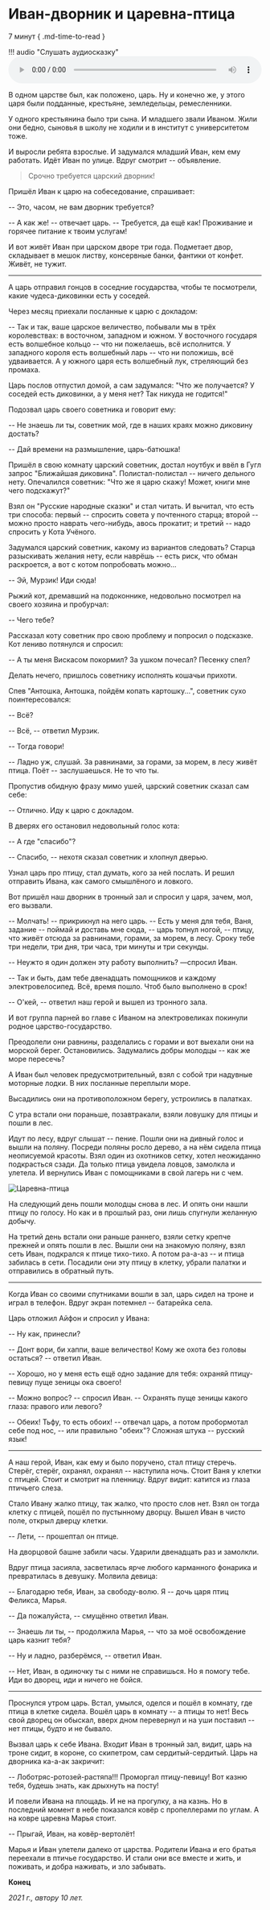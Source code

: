 # Иван-дворник и царевна-птица

7 минут
{ .md-time-to-read }

!!! audio "Слушать аудиосказку"
    <audio controls preload="metadata" style="width: 100%">
        <source src="/audio/tales/Ivan-dvornik.ogg" type="audio/ogg">
        <source src="/audio/tales/Ivan-dvornik.mp3" type="audio/mpeg">
        Ваш браузер не поддерживает воспроизведение звука на странице.
        Вы можете <a href="/audio/tales/Ivan-dvornik.mp3">скачать аудиосказку</a>.
    </audio>

В одном царстве был, как положено, царь. Ну и конечно же, у этого царя были подданные, крестьяне, земледельцы, ремесленники.

У одного крестьянина было три сына. И младшего звали Иваном. Жили они бедно, сыновья в школу не ходили и в институт с университетом тоже.

И выросли ребята взрослые. И задумался младший Иван, кем ему работать. Идёт Иван по улице. Вдруг смотрит -- объявление.

> Срочно требуется царский дворник!

Пришёл Иван к царю на собеседование, спрашивает:

-- Это, часом, не вам дворник требуется?

-- А как же! -- отвечает царь. -- Требуется, да ещё как! Проживание и горячее питание к твоим услугам!

И вот живёт Иван при царском дворе три года. Подметает двор, складывает в мешок листву, консервные банки, фантики от конфет. Живёт, не тужит.

***

А царь отправил гонцов в соседние государства, чтобы те посмотрели, какие чудеса-диковинки есть у соседей.

Через месяц приехали посланные к царю с докладом:

-- Так и так, ваше царское величество, побывали мы в трёх королевствах: в восточном, западном и южном. У восточного государя есть волшебное кольцо -- что ни пожелаешь, всё исполнится. У западного короля есть волшебный ларь -- что ни положишь, всё удваивается. А у южного царя есть волшебный лук, стреляющий без промаха.

Царь послов отпустил домой, а сам задумался: "Что же получается? У соседей есть диковинки, а у меня нет? Так никуда не годится!"

Подозвал царь своего советника и говорит ему:

-- Не знаешь ли ты, советник мой, где в наших краях можно диковину достать?

-- Дай времени на размышление, царь-батюшка!

Пришёл в свою комнату царский советник, достал ноутбук и ввёл в Гугл запрос "Ближайшая диковина". Полистал-полистал -- ничего дельного нету. Опечалился советник: "Что же я царю скажу! Может, книги мне чего подскажут?"

Взял он "Русские народные сказки" и стал читать. И вычитал, что есть три способа: первый -- спросить совета у почтенного старца; второй -- можно просто наврать чего-нибудь, авось прокатит; и третий -- надо спросить у Кота Учёного.

Задумался царский советник, какому из вариантов следовать? Старца разыскивать желания нету, если наврёшь -- есть риск, что обман раскроется, а вот с котом попробовать можно...

-- Эй, Мурзик! Иди сюда!

Рыжий кот, дремавший на подоконнике, недовольно посмотрел на своего хозяина и пробурчал:

-- Чего тебе?

Рассказал коту советник про свою проблему и попросил о подсказке. Кот лениво потянулся и спросил:

-- А ты меня Вискасом покормил? За ушком почесал? Песенку спел?

Делать нечего, пришлось советнику исполнять кошачьи прихоти.

Спев "Антошка, Антошка, пойдём копать картошку...", советник сухо поинтересовался:

-- Всё?

-- Всё, -- ответил Мурзик.

-- Тогда говори!

-- Ладно уж, слушай. За равнинами, за горами, за морем, в лесу живёт птица. Поёт -- заслушаешься. Не то что ты.

Пропустив обидную фразу мимо ушей, царский советник сказал сам себе:

-- Отлично. Иду к царю с докладом.

В дверях его остановил недовольный голос кота:

-- А где "спасибо"?

-- Спасибо, -- нехотя сказал советник и хлопнул дверью.

Узнал царь про птицу, стал думать, кого за ней послать. И решил отправить Ивана, как самого смышлёного и ловкого.

Вот пришёл наш дворник в тронный зал и спросил у царя, зачем, мол, его вызвали.

-- Молчать! -- прикрикнул на него царь. -- Есть у меня для тебя, Ваня, задание -- поймай и доставь мне сюда, -- царь топнул ногой, -- птицу, что живёт отсюда за равнинами, горами, за морем, в лесу. Сроку тебе три недели, три дня, три часа, три минуты и три секунды.

-- Неужто я один должен эту работу выполнить? —спросил Иван.

-- Так и быть, дам тебе двенадцать помощников и каждому электровелосипед. Всё, время пошло. Чтоб было выполнено в срок!

-- О'кей, -- ответил наш герой и вышел из тронного зала.

И вот группа парней во главе с Иваном на электровеликах покинули родное царство-государство.

Преодолели они равнины, разделались с горами и вот выехали они на морской берег. Остановились. Задумались добры молодцы -- как же море пересечь?

А Иван был человек предусмотрительный, взял с собой три надувные моторные лодки. В них посланные переплыли море.

Высадились они на противоположном берегу, устроились в палатках.

С утра встали они пораньше, позавтракали, взяли ловушку для птицы и пошли в лес.

Идут по лесу, вдруг слышат -- пение. Пошли они на дивный голос и вышли на поляну. Посреди поляны росло дерево, а на нём сидела птица неописуемой красоты. Взял один из охотников сетку, хотел неожиданно подкрасться сзади. Да только птица увидела ловцов, замолкла и улетела. И вернулись Иван с помощниками в свой лагерь ни с чем.

![Царевна-птица](../images/bird-princess.jpg)

На следующий день пошли молодцы снова в лес. И опять они нашли птицу по голосу. Но как и в прошлый раз, они лишь спугнули желанную добычу.

На третий день встали они раньше раннего, взяли сетку крепче прежней и опять пошли в лес. Вышли они на знакомую поляну, взял сеть Иван, подкрался к птице тихо-тихо. А потом ра-а-аз -- и птица забилась в сети. Посадили они эту птицу в клетку, убрали палатки и отправились в обратный путь.

***

Когда Иван со своими спутниками вошли в зал, царь сидел на троне и играл в телефон. Вдруг экран потемнел -- батарейка села.

Царь отложил Айфон и спросил у Ивана:

-- Ну как, принесли?

-- Донт вори, би хаппи, ваше величество! Кому же охота без головы остаться? -- ответил Иван.

-- Хорошо, но у меня есть ещё одно задание для тебя: охраняй птицу-певицу пуще зеницы ока своего!

-- Можно вопрос? -- спросил Иван. -- Охранять пуще зеницы какого глаза: правого или левого?

-- Обеих! Тьфу, то есть обоих! -- отвечал царь, а потом пробормотал себе под нос, -- или правильно "обеих"? Сложная штука -- русский язык!

***

А наш герой, Иван, как ему и было поручено, стал птицу стеречь. Стерёг, стерёг, охранял, охранял -- наступила ночь. Стоит Ваня у клетки с птицей. Стоит и смотрит на пленницу. Вдруг видит: катится из глаза птичьего слеза.

Стало Ивану жалко птицу, так жалко, что просто слов нет. Взял он тогда клетку с птицей, пошёл по пустынному дворцу. Вышел Иван в чисто поле, открыл дверцу клетки.

-- Лети, -- прошептал он птице.

На дворцовой башне забили часы. Ударили двенадцать раз и замолкли.

Вдруг птица засияла, засветилась ярче любого карманного фонарика и превратилась в девушку. Молвила девица:

-- Благодарю тебя, Иван, за свободу-волю. Я -- дочь царя птиц Феликса, Марья.

-- Да пожалуйста, -- смущённо ответил Иван.

-- Знаешь ли ты, -- продолжила Марья, -- что за моё освобождение царь казнит тебя?

-- Ну и ладно, разберёмся, -- ответил Иван.

-- Нет, Иван, в одиночку ты с ними не справишься. Но я помогу тебе. Иди во дворец, иди и ничего не бойся.

***

Проснулся утром царь. Встал, умылся, оделся и пошёл в комнату, где птица в клетке сидела. Вошёл царь в комнату -- а птицы то нет! Весь свой дворец он обыскал, вверх дном перевернул и на уши поставил -- нет птицы, будто и не бывало.

Вызвал царь к себе Ивана. Входит Иван в тронный зал, видит, царь на троне сидит, в короне, со скипетром, сам сердитый-сердитый. Царь на дворника ка-а-ак закричит:

-- Лоботряс-ротозей-растяпа!!! Проморгал птицу-певицу! Вот казню тебя, будешь знать, как дрыхнуть на посту!

И повели Ивана на площадь. И не на прогулку, а на казнь.
Но в последний момент в небе показался ковёр с пропеллерами по углам. А на ковре царевна Марья стоит.

-- Прыгай, Иван, на ковёр-вертолёт!

Марья и Иван улетели далеко от царства. Родители Ивана и его братья переехали в птичье государство. И стали они все вместе и жить, и поживать, и добра наживать, и зло забывать.

**Конец**

*2021 г., автору 10 лет.*
